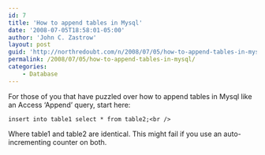 ```yaml
---
id: 7
title: 'How to append tables in Mysql'
date: '2008-07-05T18:58:01-05:00'
author: 'John C. Zastrow'
layout: post
guid: 'http://northredoubt.com/n/2008/07/05/how-to-append-tables-in-mysql/'
permalink: /2008/07/05/how-to-append-tables-in-mysql/
categories:
    - Database
---
```


For those of you that have puzzled over how to append tables in Mysql like an Access ‘Append’ query, start here:

```
insert into table1 select * from table2;<br />
```

Where table1 and table2 are identical. This might fail if you use an auto-incrementing counter on both.